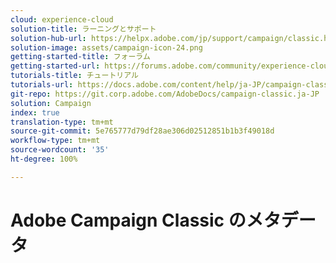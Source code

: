 ```yaml
---
cloud: experience-cloud
solution-title: ラーニングとサポート
solution-hub-url: https://helpx.adobe.com/jp/support/campaign/classic.html
solution-image: assets/campaign-icon-24.png
getting-started-title: フォーラム
getting-started-url: https://forums.adobe.com/community/experience-cloud/marketing-cloud/campaign/classic
tutorials-title: チュートリアル
tutorials-url: https://docs.adobe.com/content/help/ja-JP/campaign-classic-learn/tutorials/overview.html
git-repo: https://git.corp.adobe.com/AdobeDocs/campaign-classic.ja-JP
solution: Campaign
index: true
translation-type: tm+mt
source-git-commit: 5e765777d79df28ae306d02512851b1b3f49018d
workflow-type: tm+mt
source-wordcount: '35'
ht-degree: 100%

---
```



# Adobe Campaign Classic のメタデータ
